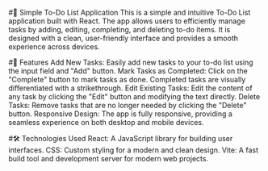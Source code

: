 #📝 Simple To-Do List Application
This is a simple and intuitive To-Do List application built with React. The app allows users to efficiently manage tasks by adding, editing, completing, and deleting to-do items. It is designed with a clean, user-friendly interface and provides a smooth experience across devices.

#🚀 Features
Add New Tasks: Easily add new tasks to your to-do list using the input field and "Add" button.
Mark Tasks as Completed: Click on the "Complete" button to mark tasks as done. Completed tasks are visually differentiated with a strikethrough.
Edit Existing Tasks: Edit the content of any task by clicking the "Edit" button and modifying the text directly.
Delete Tasks: Remove tasks that are no longer needed by clicking the "Delete" button.
Responsive Design: The app is fully responsive, providing a seamless experience on both desktop and mobile devices.


#🛠️ Technologies Used
React: A JavaScript library for building user interfaces.
CSS: Custom styling for a modern and clean design.
Vite: A fast build tool and development server for modern web projects.
